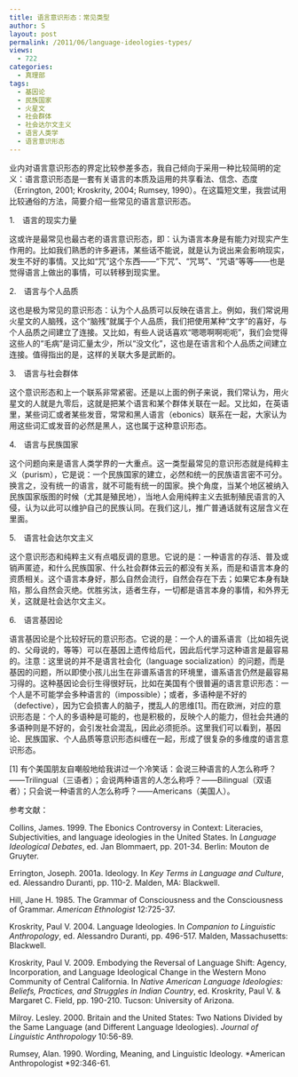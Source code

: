 ```yaml
---
title: 语言意识形态：常见类型
author: S
layout: post
permalink: /2011/06/language-ideologies-types/
views:
  - 722
categories:
  - 真理部
tags:
  - 基因论
  - 民族国家
  - 火星文
  - 社会群体
  - 社会达尔文主义
  - 语言人类学
  - 语言意识形态
---
```

业内对语言意识形态的界定比较参差多态，我自己倾向于采用一种比较简明的定义：语言意识形态是一套有关语言的本质及运用的共享看法、信念、态度（Errington, 2001; Kroskrity, 2004; Rumsey, 1990）。在这篇短文里，我尝试用比较通俗的方法，简要介绍一些常见的语言意识形态。

1.　语言的现实力量

这或许是最常见也最古老的语言意识形态，即：认为语言本身是有能力对现实产生作用的。比如我们熟悉的许多避讳，某些话不能说，就是认为说出来会影响现实，发生不好的事情。又比如“咒”这个东西——“下咒”、“咒骂”、“咒语”等等——也是觉得语言上做出的事情，可以转移到现实里。

2.　语言与个人品质

这也是极为常见的意识形态：认为个人品质可以反映在语言上。例如，我们常说用火星文的人脑残，这个“脑残”就属于个人品质，我们把使用某种“文字”的喜好，与个人品质之间建立了连接。又比如，有些人说话喜欢“嗯嗯啊啊呃呃”，我们会觉得这些人的“毛病”是词汇量太少，所以“没文化”，这也是在语言和个人品质之间建立连接。值得指出的是，这样的关联大多是武断的。

3.　语言与社会群体

这个意识形态和上一个联系非常紧密。还是以上面的例子来说，我们常认为，用火星文的人就是九零后，这就是把某个语言和某个群体关联在一起。又比如，在英语里，某些词汇或者某些发音，常常和黑人语言（ebonics）联系在一起，大家认为用这些词汇或发音的必然是黑人，这也属于这种意识形态。

4.　语言与民族国家

这个问题向来是语言人类学界的一大重点。这一类型最常见的意识形态就是纯粹主义（purism），它是说：一个民族国家的建立，必然和统一的民族语言密不可分。换言之，没有统一的语言，就不可能有统一的国家。换个角度，当某个地区被纳入民族国家版图的时候（尤其是殖民地），当地人会用纯粹主义去抵制殖民语言的入侵，认为以此可以维护自己的民族认同。在我们这儿，推广普通话就有这层含义在里面。

5.　语言社会达尔文主义

这个意识形态和纯粹主义有点唱反调的意思。它说的是：一种语言的存活、普及或销声匿迹，和什么民族国家、什么社会群体云云的都没有关系，而是和语言本身的资质相关。这个语言本身好，那么自然会流行，自然会存在下去；如果它本身有缺陷，那么自然会灭绝。优胜劣汰，适者生存，一切都是语言本身的事情，和外界无关，这就是社会达尔文主义。

6.　语言基因论

语言基因论是个比较好玩的意识形态。它说的是：一个人的谱系语言（比如祖先说的、父母说的，等等）可以在基因上遗传给后代，因此后代学习这种语言是最容易的。注意：这里说的并不是语言社会化（language socialization）的问题，而是基因的问题，所以即使小孩儿出生在非谱系语言的环境里，谱系语言仍然是最容易习得的。这种基因论会衍生得很好玩，比如在美国有个很普遍的语言意识形态：一个人是不可能学会多种语言的（impossible）；或者，多语种是不好的（defective），因为它会损害人的脑子，搅乱人的思维[1]。而在欧洲，对应的意识形态是：个人的多语种是可能的，也是积极的，反映个人的能力，但社会共通的多语种则是不好的，会引发社会混乱，因此必须扼杀。这里我们可以看到，基因论、民族国家、个人品质等意识形态纠缠在一起，形成了很复杂的多维度的语言意识形态。

[1] 有个美国朋友自嘲般地给我讲过一个冷笑话：会说三种语言的人怎么称呼？——Trilingual（三语者）；会说两种语言的人怎么称呼？——Bilingual（双语者）；只会说一种语言的人怎么称呼？——Americans（美国人）。

参考文献：

Collins, James. 1999. The Ebonics Controversy in Context: Literacies, Subjectivities, and language ideologies in the United States. In *Language Ideological Debates*, ed. Jan Blommaert, pp. 201-34. Berlin: Mouton de Gruyter.

Errington, Joseph. 2001a. Ideology. In *Key Terms in Language and Culture*, ed. Alessandro Duranti, pp. 110-2. Malden, MA: Blackwell.

Hill, Jane H. 1985. The Grammar of Consciousness and the Consciousness of Grammar. *American Ethnologist* 12:725-37.

Kroskrity, Paul V. 2004. Language Ideologies. In *Companion to Linguistic Anthropology*, ed. Alessandro Duranti, pp. 496-517. Malden, Massachusetts: Blackwell.

Kroskrity, Paul V. 2009. Embodying the Reversal of Language Shift: Agency, Incorporation, and Language Ideological Change in the Western Mono Community of Central California. In *Native American Language Ideologies: Beliefs, Practices, and Struggles in Indian Country*, ed. Kroskrity, Paul V. & Margaret C. Field, pp. 190-210. Tucson: University of Arizona.

Milroy. Lesley. 2000. Britain and the United States: Two Nations Divided by the Same Language (and Different Language Ideologies). *Journal of Linguistic Anthropology* 10:56-89.

Rumsey, Alan. 1990. Wording, Meaning, and Linguistic Ideology. *American Anthropologist *92:346-61.